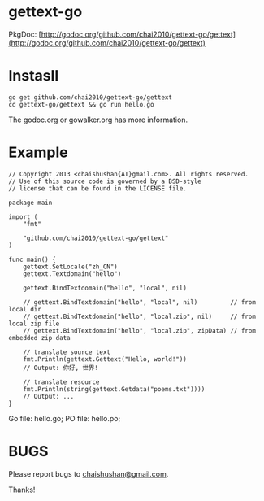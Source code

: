 gettext-go
==========

PkgDoc: [http://godoc.org/github.com/chai2010/gettext-go/gettext](http://godoc.org/github.com/chai2010/gettext-go/gettext)

Instasll
========

	go get github.com/chai2010/gettext-go/gettext
	cd gettext-go/gettext && go run hello.go

The godoc.org or gowalker.org has more information.

Example
=======

	// Copyright 2013 <chaishushan{AT}gmail.com>. All rights reserved.
	// Use of this source code is governed by a BSD-style
	// license that can be found in the LICENSE file.

	package main

	import (
		"fmt"

		"github.com/chai2010/gettext-go/gettext"
	)

	func main() {
		gettext.SetLocale("zh_CN")
		gettext.Textdomain("hello")

		gettext.BindTextdomain("hello", "local", nil)

		// gettext.BindTextdomain("hello", "local", nil)         // from local dir
		// gettext.BindTextdomain("hello", "local.zip", nil)     // from local zip file
		// gettext.BindTextdomain("hello", "local.zip", zipData) // from embedded zip data

		// translate source text
		fmt.Println(gettext.Gettext("Hello, world!"))
		// Output: 你好, 世界!

		// translate resource
		fmt.Println(string(gettext.Getdata("poems.txt"))))
		// Output: ...
	}

Go file: hello.go; PO file: hello.po;

BUGS
====

Please report bugs to <chaishushan@gmail.com>.

Thanks!
